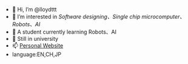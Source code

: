 - 👋 Hi, I’m @lloydttt
- 👀 I’m interested in *Software designing、Single chip microcomputer、Robots、AI*  
- 🌱 A student currently learning Robots、AI
- 💞️ Still in university
- 📫 [Personal Website](https://lloydttt.github.io/)
- language:EN,CH,JP
<!---
Until I become stronger
--->


<!---
lloydttt/lloydttt is a ✨ special ✨ repository because its `README.md` (this file) appears on your GitHub profile.
You can click the Preview link to take a look at your changes.
--->
